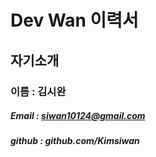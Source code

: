 # Dev Wan 이력서

## 자기소개
### 이름 : 김시완
##### Email : siwan10124@gmail.com 
##### github : github.com/Kimsiwan

